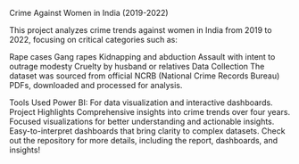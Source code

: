 Crime Against Women in India (2019-2022)

This project analyzes crime trends against women in India from 2019 to 2022, focusing on critical categories such as:

Rape cases
Gang rapes
Kidnapping and abduction
Assault with intent to outrage modesty
Cruelty by husband or relatives
Data Collection
The dataset was sourced from official NCRB (National Crime Records Bureau) PDFs, downloaded and processed for analysis.

Tools Used
Power BI: For data visualization and interactive dashboards.
Project Highlights
Comprehensive insights into crime trends over four years.
Focused visualizations for better understanding and actionable insights.
Easy-to-interpret dashboards that bring clarity to complex datasets.
Check out the repository for more details, including the report, dashboards, and insights!
